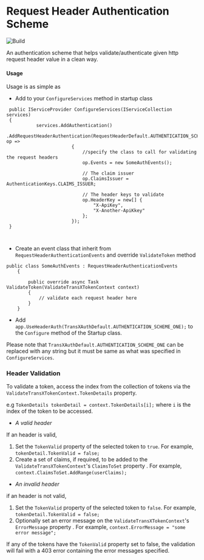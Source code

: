 
# Request Header Authentication Scheme 
![Build](https://github.com/she2/RequestHeaderAuthentication/workflows/Build/badge.svg)

An authentication scheme that helps validate/authenticate given http request header value in a clean way.

#### Usage
Usage is as simple as 
- Add to your `ConfigureServices` method in startup class


```
 public IServiceProvider ConfigureServices(IServiceCollection services)
 {
           services.AddAuthentication()
                      .AddRequestHeaderAuthentication(RequestHeaderDefault.AUTHENTICATION_SCHEME_TWO, op =>
                        {
                            //specify the class to call for validating the request headers
                            op.Events = new SomeAuthEvents();

                            // The claim issuer
                            op.ClaimsIssuer = AuthenticationKeys.CLAIMS_ISSUER;
                            
                            // The header keys to validate
                            op.HeaderKey = new[] {
                                "X-ApiKey",
                                "X-Another-ApiKkey"
                            };
                        });
 }

 
```

- Create an event class that inherit from `RequestHeaderAuthenticationEvents` and override `ValidateToken` method

```
public class SomeAuthEvents : RequestHeaderAuthenticationEvents
    {

        public override async Task ValidateToken(ValidateTransXTokenContext context)
        {       
            // validate each request header here
        }
    }

```
- Add `app.UseHeaderAuth(TransXAuthDefault.AUTHENTICATION_SCHEME_ONE);` to the `Configure` method of the Startup class.

Please note that `TransXAuthDefault.AUTHENTICATION_SCHEME_ONE` can be replaced with any string but it must be same as what was specified in `ConfigureServices`.

### Header Validation

To validate a token, access the index from the collection of tokens via the `ValidateTransXTokenContext.TokenDetails` property.

e.g `TokenDetails tokenDetail = context.TokenDetails[i];` where `i` is the index of the token to be accessed.

- *A valid header*

If an header is valid, 

1. Set the `TokenValid` property of the selected token to `true`. For example,  `tokenDetail.TokenValid = false;` 
2. Create a set of claims, if required, to be added to the `ValidateTransXTokenContext`'s `ClaimsToSet` property . For example, `context.ClaimsToSet.AddRange(userClaims);`

- *An invalid header*

if an header is not valid,

1. Set the `TokenValid` property of the selected token to `false`. For example,  `tokenDetail.TokenValid = false;` 
2. Optionally set an error message on the `ValidateTransXTokenContext`'s `ErrorMessage` property . For example, `context.ErrorMessage = "some error message";`


If any of the tokens have the `TokenValid` property set to false, the validation will fail with a 403 error containing the error messages specified.